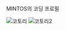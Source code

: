 <!DOCTYPE html>
<html>
<head>
  <meta charset="UTF-8">
  <p>MINTOS의 코딩 프로필</p>
</head>
<body>
  </body>
</html>

![코토리](https://i.namu.wiki/i/giisPT_vYKfWv-GIVbIjUUJocHgsMaYMSFn6cw_hA-DLqX4fuBnoBqeG8ua_goGeZaG3WIP2HQBzTiPct9Pv9s2B-5NC6Uzqbu8zwV3eDsdrcf89w-1H0V03qCKVUX46CHOX_9ZUKzpu7z8u7ddeeg.webp)
![코토리2](https://www.pngegg.com/ko/png-iihex)
